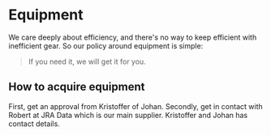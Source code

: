 # Equipment

We care deeply about efficiency, and there's no way to keep efficient with inefficient gear. So our policy around equipment is simple:

> If you need it, we will get it for you.

## How to acquire equipment

First, get an approval from Kristoffer of Johan. Secondly, get in contact with Robert at JRA Data which is our main supplier. Kristoffer and Johan has contact details.